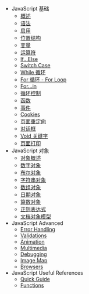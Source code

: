 - JavaScript 基础
  - [概述](overview.md)
  - [语法](syntax.md)
  - [启用](enabling.md)
  - [位置结构](placement.md)
  - [变量](variables.md)
  - [运算符](operators.md)
  - [If...Else](if-else.md)
  - [Switch Case](switch-case.md)
  - [While 循环](while-loop.md)
  - [For 循环 - For Loop](for-loop.md)
  - [For...in](for-in.md)
  - [循环控制](loop-control.md)
  - [函数](functions.md)
  - [事件](events.md)
  - [Cookies](cookies.md)
  - [页面重定向](page-redirect.md)
  - [对话框](dialog-boxes.md)
  - [Void 关键字](void-keyword.md)
  - [页面打印](page-printing.md)
- JavaScript 对象
  - [对象概述](objects.md)
  - [数字对象](number.md)
  - [布尔对象](boolean.md)
  - [字符串对象](string.md)
  - [数组对象](array.md)
  - [日期对象](date.md)
  - [算数对象](math.md)
  - [正则表达式](regexp.md)
  - [文档对象模型](html-dom.md)
- JavaScript Advanced
  - [Error Handling](error-handling.md)
  - [Validations](validations.md)
  - [Animation](animation.md)
  - [Multimedia](mutimedia.md)
  - [Debugging](debugging.md)
  - [Image Map](image-map.md)
  - [Browsers](browsers.md)
- JavaScript Useful References
  - [Quick Guide](quick-guide.md)
  - [Functions](functions.md)

